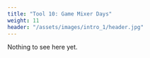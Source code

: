 ```yaml
---
title: "Tool 10: Game Mixer Days"
weight: 11
header: "/assets/images/intro_1/header.jpg"
---
```


Nothing to see here yet.
